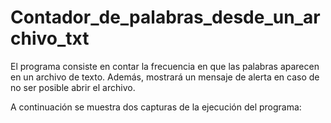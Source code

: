# Contador_de_palabras_desde_un_archivo_txt

El programa consiste en contar la frecuencia en que las palabras aparecen en un archivo de texto. Además, mostrará
un mensaje de alerta en caso de no ser posible abrir el archivo.

A continuación se muestra dos capturas de la ejecución del programa:

